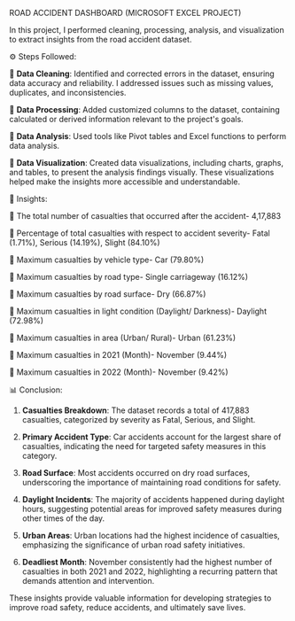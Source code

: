 ROAD ACCIDENT DASHBOARD (MICROSOFT EXCEL PROJECT)

In this project, I performed cleaning, processing, analysis, and visualization to extract insights from the road accident dataset.

⚙️ Steps Followed:

🔸 **Data Cleaning**: Identified and corrected errors in the dataset, ensuring data accuracy and reliability. I addressed issues such as missing values, duplicates, and inconsistencies.

🔸 **Data Processing**: Added customized columns to the dataset, containing calculated or derived information relevant to the project's goals.

🔸 **Data Analysis**: Used tools like Pivot tables and Excel functions to perform data analysis.

🔸 **Data Visualization**: Created data visualizations, including charts, graphs, and tables, to present the analysis findings visually. These visualizations helped make the insights more accessible and understandable.

🔎 Insights:

🔹 The total number of casualties that occurred after the accident- 4,17,883

🔹 Percentage of total casualties with respect to accident severity- Fatal (1.71%), Serious (14.19%), Slight (84.10%)

🔹 Maximum casualties by vehicle type- Car (79.80%)

🔹 Maximum casualties by road type- Single carriageway (16.12%)

🔹 Maximum casualties by road surface- Dry (66.87%)

🔹 Maximum casualties in light condition (Daylight/ Darkness)- Daylight (72.98%)

🔹 Maximum casualties in area (Urban/ Rural)- Urban (61.23%)

🔹 Maximum casualties in 2021 (Month)- November (9.44%)

🔹 Maximum casualties in 2022 (Month)- November (9.42%)

📊 Conclusion:

1. **Casualties Breakdown**: The dataset records a total of 417,883 casualties, categorized by severity as Fatal, Serious, and Slight.

2. **Primary Accident Type**: Car accidents account for the largest share of casualties, indicating the need for targeted safety measures in this category.

3. **Road Surface**: Most accidents occurred on dry road surfaces, underscoring the importance of maintaining road conditions for safety.

4. **Daylight Incidents**: The majority of accidents happened during daylight hours, suggesting potential areas for improved safety measures during other times of the day.

5. **Urban Areas**: Urban locations had the highest incidence of casualties, emphasizing the significance of urban road safety initiatives.

6. **Deadliest Month**: November consistently had the highest number of casualties in both 2021 and 2022, highlighting a recurring pattern that demands attention and intervention.

These insights provide valuable information for developing strategies to improve road safety, reduce accidents, and ultimately save lives.


 
